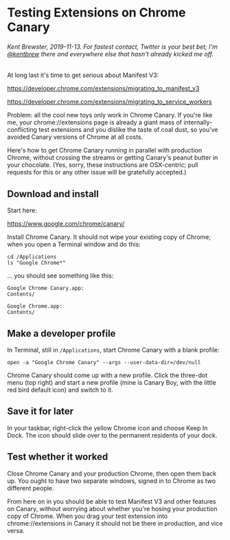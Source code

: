 # Testing Extensions on Chrome Canary
###### Kent Brewster, 2019-11-13. For fastest contact, Twitter is your best bet; I'm [@kentbrew](https://twitter.com/kentbrew) there and everywhere else that hasn't already kicked me off.

At long last it's time to get serious about Manifest V3:

https://developer.chrome.com/extensions/migrating_to_manifest_v3

https://developer.chrome.com/extensions/migrating_to_service_workers

Problem: all the cool new toys only work in Chrome Canary.  If you're like me, your chrome://extensions page is already a giant mass of internally-conflicting test extensions and you dislike the taste of coal dust, so you've avoided Canary versions of Chrome at all costs.

Here's how to get Chrome Canary running in parallel with production Chrome, without crossing the streams or getting Canary's peanut butter in your chocolate. (Yes, sorry, these instructions are OSX-centric; pull requests for this or any other issue will be gratefully accepted.)

## Download and install

Start here:

https://www.google.com/chrome/canary/

Install Chrome Canary. It should not wipe your existing copy of Chrome; when you open a Terminal window and do this:

````
cd /Applications
ls "Google Chrome*"
````

... you should see something like this:

````
Google Chrome Canary.app:
Contents/

Google Chrome.app:
Contents/
````

## Make a developer profile

In Terminal, still in `/Applications`, start Chrome Canary with a blank profile:

````
open -a "Google Chrome Canary" --args --user-data-dir=/dev/null
````

Chrome Canary should come up with a new profile. Click the three-dot menu (top right) and start a new profile (mine is Canary Boy, with the little red bird default icon) and switch to it. 

## Save it for later 

In your taskbar, right-click the yellow Chrome icon and choose Keep In Dock.  The icon should slide over to the permanent residents of your dock.

## Test whether it worked

Close Chrome Canary and your production Chrome, then open them back up.  You ought to have two separate windows, signed in to Chrome as two different people.  

From here on in you should be able to test Manifest V3 and other features on Canary, without worrying about whether you're hosing your production copy of Chrome.  When you drag your test extension into chrome://extensions in Canary it should not be there in production, and vice versa.  




